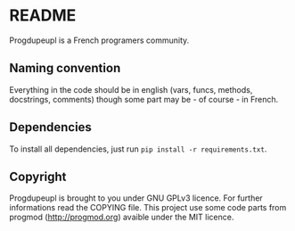 # README

Progdupeupl is a French programers community.

## Naming convention

Everything in the code should be in english (vars, funcs, methods, docstrings,
comments) though some part may be - of course - in French.

## Dependencies

To install all dependencies, just run `pip install -r requirements.txt`.

## Copyright

Progdupeupl is brought to you under GNU GPLv3 licence. For further informations
read the COPYING file. This project use some code parts from progmod
(http://progmod.org) avaible under the MIT licence.
